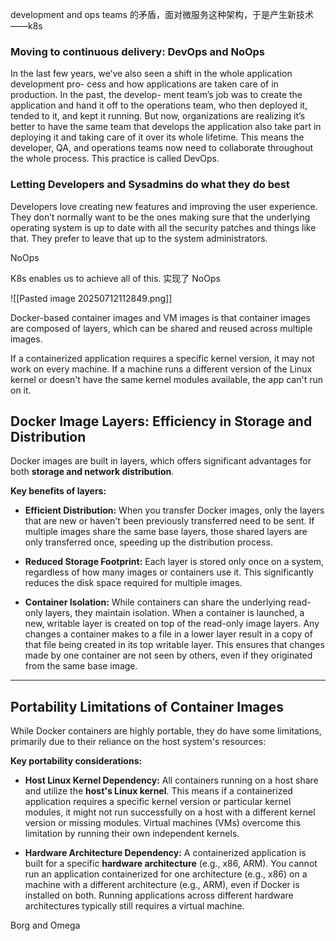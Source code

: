 development and ops teams 的矛盾，面对微服务这种架构，于是产生新技术——k8s

### Moving to continuous delivery: DevOps and NoOps
In the last few years, we’ve also seen a shift in the whole application development pro-
cess and how applications are taken care of in production. In the past, the develop-
ment team’s job was to create the application and hand it off to the operations team,
who then deployed it, tended to it, and kept it running. But now, organizations are
realizing it’s better to have the same team that develops the application also take part
in deploying it and taking care of it over its whole lifetime. This means the developer,
QA, and operations teams now need to collaborate throughout the whole process.
This practice is called DevOps.

### Letting Developers and Sysadmins do what they do best
Developers love creating new features and improving the user experience. They don’t normally want to be the ones making sure that the underlying operating system is up to date with all the security patches and things like that. They prefer to leave that up to the system administrators.

NoOps

K8s enables us to achieve all of this. 实现了 NoOps

![[Pasted image 20250712112849.png]]

Docker-based container images and VM images is that container images are composed of layers, which can be shared and reused across multiple images.



If a containerized application requires a specific kernel version, it may not work on every machine. If a machine runs a different version of the Linux kernel or doesn't have the same kernel modules available, the app can't run on it.

## Docker Image Layers: Efficiency in Storage and Distribution

Docker images are built in layers, which offers significant advantages for both **storage and network distribution**.

**Key benefits of layers:**

- **Efficient Distribution:** When you transfer Docker images, only the layers that are new or haven't been previously transferred need to be sent. If multiple images share the same base layers, those shared layers are only transferred once, speeding up the distribution process.
    
- **Reduced Storage Footprint:** Each layer is stored only once on a system, regardless of how many images or containers use it. This significantly reduces the disk space required for multiple images.
    
- **Container Isolation:** While containers can share the underlying read-only layers, they maintain isolation. When a container is launched, a new, writable layer is created on top of the read-only image layers. Any changes a container makes to a file in a lower layer result in a copy of that file being created in its top writable layer. This ensures that changes made by one container are not seen by others, even if they originated from the same base image.
    

---

## Portability Limitations of Container Images

While Docker containers are highly portable, they do have some limitations, primarily due to their reliance on the host system's resources:

**Key portability considerations:**

- **Host Linux Kernel Dependency:** All containers running on a host share and utilize the **host's Linux kernel**. This means if a containerized application requires a specific kernel version or particular kernel modules, it might not run successfully on a host with a different kernel version or missing modules. Virtual machines (VMs) overcome this limitation by running their own independent kernels.
    
- **Hardware Architecture Dependency:** A containerized application is built for a specific **hardware architecture** (e.g., x86, ARM). You cannot run an application containerized for one architecture (e.g., x86) on a machine with a different architecture (e.g., ARM), even if Docker is installed on both. Running applications across different hardware architectures typically still requires a virtual machine.
    


Borg and Omega
